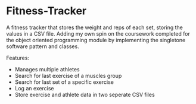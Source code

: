 # Fitness-Tracker
A fitness tracker that stores the weight and reps of each set, storing the values in a CSV file. Adding my own spin on the coursework completed for the object oriented programming module by implementing the singletone software pattern and classes.

Features:
- Manages multiple athletes
- Search for last exercise of a muscles group
- Search for last set of a specific exercise
- Log an exercise
- Store exercise and athlete data in two seperate CSV files
